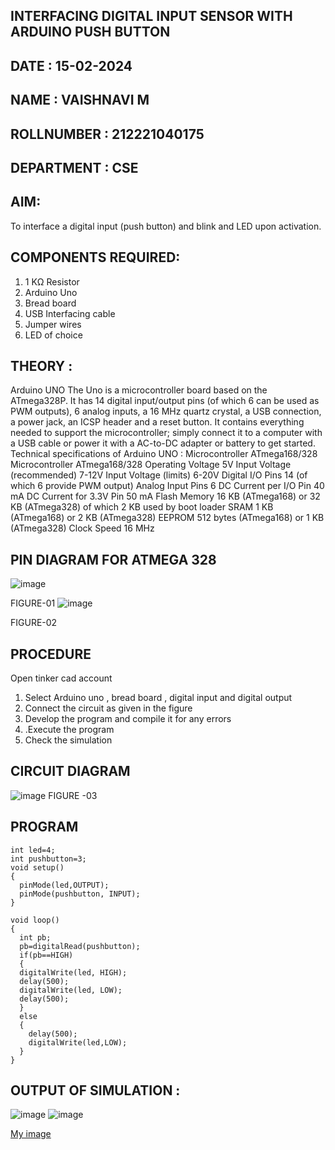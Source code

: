 ## INTERFACING DIGITAL INPUT SENSOR WITH ARDUINO PUSH BUTTON
## DATE : 15-02-2024
## NAME : VAISHNAVI M																		             
## ROLLNUMBER :  212221040175
## DEPARTMENT : CSE


## AIM:
To interface a digital input (push button) and blink and LED upon activation.
## COMPONENTS REQUIRED:
1.	1 KΩ Resistor 
2.	Arduino Uno 
3.	Bread board 
4.	USB Interfacing cable 
5.	Jumper wires 
6.	LED of choice 
## THEORY :
Arduino UNO
 	  The Uno is a microcontroller board based on the ATmega328P. It has 14 digital input/output pins (of which 6 can be used as PWM outputs), 6 analog inputs, a 16 MHz quartz crystal, a USB connection, a power jack, an ICSP header and a reset button. It contains everything needed to support the microcontroller; simply connect it to a computer with a USB cable or power it with a AC-to-DC adapter or battery to get started.
	Technical specifications of Arduino UNO :
Microcontroller	ATmega168/328
Microcontroller	ATmega168/328
Operating Voltage	5V
Input Voltage (recommended)	7-12V
Input Voltage (limits)	6-20V
Digital I/O Pins	14 (of which 6 provide PWM output)
Analog Input Pins	6
DC Current per I/O Pin	40 mA
DC Current for 3.3V Pin	50 mA
Flash Memory	16 KB (ATmega168) or 32 KB (ATmega328) of which 2 KB used by boot loader
SRAM	1 KB (ATmega168) or 2 KB (ATmega328)
EEPROM	512 bytes (ATmega168) or 1 KB (ATmega328)
Clock Speed	16 MHz
## PIN DIAGRAM FOR ATMEGA 328
 
![image](https://user-images.githubusercontent.com/36288975/163530394-115baee4-7ed1-49fe-9cce-d7b625e11e85.png)

FIGURE-01
![image](https://user-images.githubusercontent.com/36288975/163530431-4d390e98-0942-42d8-95b8-f57d348e6ad8.png)

FIGURE-02
## PROCEDURE 
 Open tinker cad account 
1.	Select Arduino uno , bread board , digital input and digital output 
2.	Connect the circuit as given in the figure 
3.	Develop the program and compile it for any errors 
4.	 .Execute the program 
5.	Check the simulation 

## CIRCUIT DIAGRAM 

![image](https://user-images.githubusercontent.com/36288975/163530437-87a0afbd-b3c9-44ad-b907-5de63486fb9d.png)
FIGURE -03

## PROGRAM 
```
int led=4;
int pushbutton=3;
void setup()
{
  pinMode(led,OUTPUT);
  pinMode(pushbutton, INPUT);
}

void loop()
{
  int pb;
  pb=digitalRead(pushbutton);
  if(pb==HIGH)
  {
  digitalWrite(led, HIGH);
  delay(500);
  digitalWrite(led, LOW);
  delay(500); 
  }
  else
  {
    delay(500);
    digitalWrite(led,LOW);
  }
}
```
 
## OUTPUT OF SIMULATION :
![image](https://github.com/Vaish-1011/-INTERFACING-DIGITAL-INPUT-SENSOR-WITH-ARDUINO-PUSH-BUTTON-/assets/135130074/e365a95e-55b5-4ea7-be36-35e866c4dc90)
![image](https://github.com/Vaish-1011/-INTERFACING-DIGITAL-INPUT-SENSOR-WITH-ARDUINO-PUSH-BUTTON-/assets/135130074/9f6471bb-7c34-480e-99e4-77e1884eddad)

[My image](username.github.com/repository/img/image.jpg)

